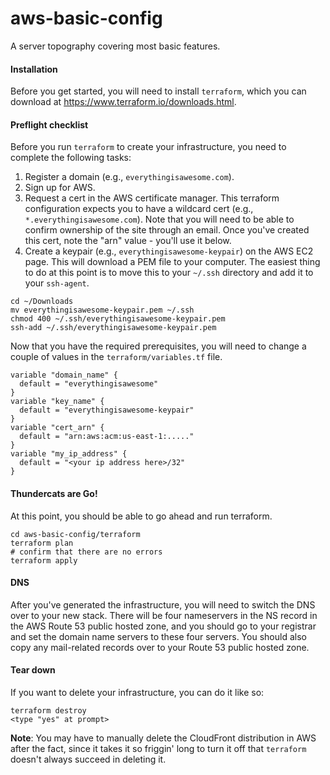 # aws-basic-config
A server topography covering most basic features.

#### Installation

Before you get started, you will need to install `terraform`, which you can download at https://www.terraform.io/downloads.html.

#### Preflight checklist

Before you run `terraform` to create your infrastructure, you need to complete the following tasks:

1. Register a domain (e.g., `everythingisawesome.com`).
1. Sign up for AWS.
1. Request a cert in the AWS certificate manager. This terraform configuration expects you to have a wildcard cert (e.g., `*.everythingisawesome.com`). Note that you will need to be able to confirm ownership of the site through an email. Once you've created this cert, note the "arn" value - you'll use it below.
1. Create a keypair (e.g., `everythingisawesome-keypair`) on the AWS EC2 page. This will download a PEM file to your computer. The easiest thing to do at this point is to move this to your `~/.ssh` directory and add it to your `ssh-agent`.
  ```
cd ~/Downloads
mv everythingisawesome-keypair.pem ~/.ssh
chmod 400 ~/.ssh/everythingisawesome-keypair.pem
ssh-add ~/.ssh/everythingisawesome-keypair.pem
```

Now that you have the required prerequisites, you will need to change a couple of values in the `terraform/variables.tf` file.

```
variable "domain_name" {
  default = "everythingisawesome"
}
variable "key_name" {
  default = "everythingisawesome-keypair"
}
variable "cert_arn" {
  default = "arn:aws:acm:us-east-1:....."
}
variable "my_ip_address" {
  default = "<your ip address here>/32"
}
```

#### Thundercats are Go!

At this point, you should be able to go ahead and run terraform.

```
cd aws-basic-config/terraform
terraform plan
# confirm that there are no errors
terraform apply
```

#### DNS

After you've generated the infrastructure, you will need to switch the DNS over to your new stack. There will be four nameservers in the NS record in the AWS Route 53 public hosted zone, and you should go to your registrar and set the domain name servers to these four servers. You should also copy any mail-related records over to your Route 53 public hosted zone.

#### Tear down

If you want to delete your infrastructure, you can do it like so:

```
terraform destroy
<type "yes" at prompt>
```

**Note**: You may have to manually delete the CloudFront distribution in AWS after the fact, since it takes it so friggin' long to turn it off that `terraform` doesn't always succeed in deleting it.
